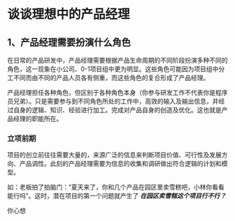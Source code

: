 # 谈谈理想中的产品经理

## 1、产品经理需要扮演什么角色

在日常的产品研发中，产品经理需要根据产品生命周期的不同阶段扮演多种不同的角色，这一现象在小公司、0-1项目组中更为明显。这些角色可能因为项目组中分工不同而由不同的产品人员各有侧重，而这些角色的复合形成了产品经理。

产品经理担任各种角色，但区别于各种角色本身（你参与研发工作不代表你是程序员兄弟）。只是需要参与到不同角色所处的工作中，高效的输入及输出信息，并经过自身的逻辑、知识、经验进行加工。完成对产品自身的创造及优化。这也就是产品经理的职能所在。

### 立项前期

项目的创立前往往需要大量的，来源广泛的信息来判断项目价值、可行性及发展方向、产品调性。此刻的产品经理需要为信息的收集和调研做出符合逻辑的计划和模型。

如：老板拍了拍脑门：“夏天来了，你和几个产品在园区里卖雪糕吧，小林你看看能行吗”。这时，潜在项目的第一个问题就产生了 ***在园区卖雪糕这个项目行不行？***

你心想
